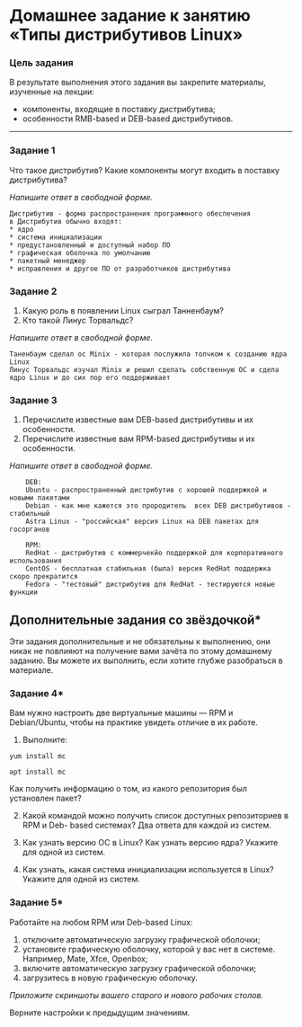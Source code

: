 # Домашнее задание к занятию «Типы дистрибутивов Linux»

### Цель задания

В результате выполнения этого задания вы закрепите материалы, изученные на лекции:
- компоненты, входящие в поставку дистрибутива;
- особенности RMB-based и DEB-based дистрибутивов.

---
### Задание 1

Что такое дистрибутив? Какие компоненты могут входить в поставку дистрибутива?

*Напишите ответ в свободной форме.*

    Дистрибутив - форма распространения программного обеспечения
    в Дистрибутив обычно входят:
    * ядро
    * система инициализации
    * предустановленный и доступный набор ПО
    * графическая оболочка по умолчанию
    * пакетный менеджер
    * исправления и другое ПО от разработчиков дистрибутива

### Задание 2

1. Какую роль в появлении Linux сыграл Танненбаум?
2. Кто такой Линус Торвальдс?

*Напишите ответ в свободной форме.*

    Таненбаум сделал ос Minix - которая послужила толчком к созданию ядра Linux
    Линус Торвальдс изучал Minix и решил сделать собственную ОС и сдела ядро Linux и до сих пор его поддерживает


### Задание 3

1. Перечислите известные вам DEB-based дистрибутивы и их особенности.
2. Перечислите известные вам RPM-based дистрибутивы и их особенности.

*Напишите ответ в свободной форме.*

        DEB:
        Ubuntu - распространенный дистрибутив с хорошей поддержкой и новыми пакетами
        Debian - как мне кажется это прородитель  всех DEB дистрибутивов - стабильный
        Astra Linux - "российская" версия Linux на DEB пакетах для госорганов
        
        RPM:
        RedHat - дистрибутив с коммерчекйо поддержкой для корпоративного использования
        CentOS - бесплатная стабильная (была) версия RedHat поддержка скоро прекратится
        Fedora - "тестовый" дистрибутив для RedHat - тестируются новые функции


## Дополнительные задания со звёздочкой*
Эти задания дополнительные и не обязательны к выполнению, они никак не повлияют на получение вами зачёта по этому домашнему заданию. Вы можете их выполнить, если хотите глубже разобраться в материале.

### Задание 4*

Вам нужно настроить две виртуальные машины — RPM и Debian/Ubuntu, чтобы на практике увидеть отличие в их работе.

1. Выполните:

`yum install mc`

`apt install mc`

Как получить информацию о том, из какого репозитория был установлен пакет?

2. Какой командой можно получить список доступных репозиториев в RPM и Deb- based системах? Два ответа для каждой из систем.

3. Как узнать версию ОС в Linux? Как узнать версию ядра? Укажите для одной из систем.

4. Как узнать, какая система инициализации используется в Linux? Укажите для одной из систем.

### Задание 5* 

Работайте на любом RPM или Deb-based Linux:

1) отключите автоматическую загрузку графической оболочки;
2) установите графическую оболочку, которой у вас нет в системе. Например, Mate, Xfce, Openbox;
3) включите автоматическую загрузку графической оболочки;
4) загрузитесь в новую графическую оболочку.

*Приложите скриншоты вашего старого и нового рабочих столов.*

Верните настройки к предыдущим значениям.


